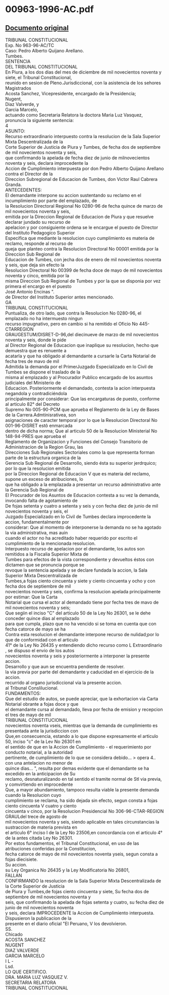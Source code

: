 
00963-1996-AC.pdf
=================
  
[Documento original](https://tc.gob.pe/jurisprudencia/1998/00963-1996-AC.pdf)  
---  
TRIBUNAL CONSTITUCIONAL  
Exp. No 963-96-AC/TC  
Caso: Pedro Alberto Quijano Arellano.  
Tumbes.  
SENTENCIA  
DEL TRIBUNAL CONSTITUCIONAL  
En Piura, a los dos dias del mes de diciembre de mil novecientos noventa y siete, el Tribunal Constitucional,  
reunido en sesion de Pleno.Jurisdiccional, con la asistencia de los sehores Magistrados  
Acosta Sanchez, Vicepresidente, encargado de la Presidencia;  
Nugent,  
Diaz Valverde, y  
Garcia Marcelo,  
actuando como Secretaria Relatora la doctora Maria Luz Vasquez, pronuncia la siguiente sentencia:  
4  
ASUNTO:  
Recurso extraordinario interpuesto contra la resolucion de la Sala Superior Mixta Descentralizada de la  
Corte Superior de Justicia de Piura y Tumbes, de fecha dos de septiembre de mil novecientos noventa y seis,  
que confirmando la apelada de fecha diez de junio de milnovecientos noventa y seis, declara improcedente la  
Accion de Cumplimiento interpuesta por don Pedro Alberto Quijano Arellano contra el Director de la  
Direccion Subregional de Educacion de Tumbes, don Victor Raul Cabrera Granda.  
ANTECEDENTES:  
El demandante interpone su accion sustentando su reclamo en el incumplimiento por parte del emplazado, de  
la Resolucion Directoral Regional No 0280-96 de fecha quince de marzo de mil novecientos noventa y seis,  
emitida por la Direccion Regional de Educacion de Piura y que resuelve declarar jundado su recurso de  
apelacion y por consiguiente ordena se le encargue el puesto de Director del Instituto Pedagogico Superior  
Especifica que mediante la resolucion cuyo cumplimiento es materia de reclamo, responde al recurso de  
queja que planteo contra la Resolucion Directoral No 00001 emitida por la Direccion Sub Regional de  
Educacion de Tumbes, con jecha dos de enero de mil novecientos noventa y seis, que deja sin efecto la  
Resolucion Directoral No 00399 de fecha doce de mayo de mil novecientos noventa y cinco, emitida por la  
misma Direccion Sub Regional de Tumbes y por la que se disponia por vez primera el encargo en el puesto  
José Antonio Encinas ".  
de Director del Instituto Superior antes mencionado.  
GA  
TRIBUNAL CONSTITUCIONAL  
Puntualiza, de otro lado, que contra la Resolucion No 0280-96, el emplazado no ha intermuesto ningun  
recurso impugnativo, pero en cambio si ha remitido el Oficio No 445-CTARREGION  
GRAUGESTUM/DISRET-D-96,del diecinueve de marzo de mil novecientos noventa y seis, donde le pide  
al Director Regional de Educacion que inaplique su resolucion, hecho que demuestra que es renuente a  
acatarla y que ha obligado al demandante a cursarle la Carta Notarial de fecha tres de mavo de mil  
Admitida la demanda por el PrimerJuzgado Especializado en lo Civil de Tumbes se dispone el traslado de la  
misma al emplazado y al Procurador Publico encargado de los asuntos judiciales del Ministerio de  
Educacion. Posteriormente el demandado, contesta la acion interpuesta negandola y contradiciéndola  
principalmente por considerar: Que las encargaturas de puesto, conforme al articulo 82° del Decreto  
Supremo No 005-90-PCM que aprueba el Reglamento de la Ley de Bases de la Carrera.Admtinisrativea, son  
asignaciones de caracter temporal por lo que la Resolucion Directoral No 001-96-DISRET estô enmarcada  
dentro de dicha norma; Que al articulo 50 de la Resolucion Ministerial No 148-94-PRES que aprueba el  
Reglamento de Organizacion y Funciones del Consejo Transitorio de Administracion de la Region Grau, las  
Direcciones Sub Regionales Sectoriales como la que representa forman parte de la estructura organica de la  
Gerencia Sub Regional de Desarrollo, siendo ésta su superior jerdrquico; por lo que la resolucion emitida  
por la Direccion Regional de Educacion V que es materia del reclamo, supone un exceso de atribuciones, lo  
que ha obligado a la emplazada a presentar un recurso administrativo ante la Gerencia Sub Regional de  
El Procurador de los Asuntos de Educacion contesta a su vez la demanda, invocando falta de agotamiento de  
De fojas setenta y cuatro a setenta y seis y con fecha diez de junio de mil novecientos noventa y seis, el  
Juzgado Especializado en lo Civil de Tumbes declara improcedente la accion, fundamentalmente por  
considerar: Que al momento de interponerse la demanda no se ha agotado la via administrativa, mas auin  
cuando el actor no ha acreditado haber requerido por escrito el cumplimiento de la mencionada resolucion.  
Interpuesto recurso de apelacion por el demandante, los autos son remitidos a la Fiscalia Superior Mixta de  
Tumbes para efectos de la vista correspondiente y devueltos éstos con dictamen que se pronuncia porque se  
revoque la sentencia apelada y se declare fundada la accion, la Sala Superior Mixta Descentralizada de  
Tumbes,a fojas ciento cincuenta y siete y ciento cincuenta y ocho y con fecha dos de septiembre de mil  
novecientos noventa y seis, confirma la resolucion apelada principalmente por estimar: Que la Carta  
Notarial que cursa el actor al demandado tiene por fecha tres de mavo de mil novecientos noventa y seis;  
Que segiin el inciso "C" del articulo 50 de la Ley No 26301, se le dehe conceder quince dias al emplazado  
para que cumpla, plazo que no ha vencido si se toma en cuenta que con fecha catorce de mayo se ha  
Contra esta resolucion el demandante interpone recurso de nulidad;por lo que de conformidad con el articulo  
41° de la Ley No 26435 y entendiendo dicho recurso como L Extraordinario , se dispuso el envio de los autos  
novecientos noventa y seis y posteriormente a interponer la presente accion.  
Desarrollo y que aun se encuentra pendiente de resolver.  
la via previa por parte del demandante y caducidad en el ejercicio de la accion.  
recurrido al organo jurisdiccional via la presente accion.  
al Tribunal Conslilucional.  
FUNDAMENTOS:  
Que del estudio de autos, se puede apreciar, que la exhortacion via Carta Notarial obrante a fojas doce y que  
el demandante cursa al demandado, lleva por fecha de emision y recepcion el tres de mayo de mil  
TRIBUNAL CONSTITUCIONAL  
novecientos noventa vseis, mientras que la demanda de cumplimiento es presentada ante la jurisdiccion con  
Que,en consecuencia, estando a lo que dispone expresamente el articulo 50, inciso "c" de la Lev No 26301 en  
el sentido de que en la Accion de Cumplimiento - el requerimiento por conducto notarial, a la autoridad  
pertinente, de cumplimiento de lo que se considera debido... > opera 4.. con una antelacion no menor de  
quince dias... ", resulta por demas evidente que el demandante se ha excedido en la anticipacion de Su  
reclamo, desnaturalizando en tal sentido el tramite normal de Stl via previa, y comvirtiendo en improcedente  
Que, a mayor abundamiento, tampoco resulta viable la presente demanda cuando la Resolucion cuyo  
cumplimiento se reclama, ha sido dejada sin efecto, segun consta a fojas ciento cincuenta V cuatro y ciento  
cincuenta v cinco, por la Resolucion Presidencial No 306-96-CTAR-REGION GRAULdel trece de agosto de  
mil novecientos noventa y seis, siendo aplicable en tales circunstancias la sustraccion de materia prevista en  
el articulo 6° inciso I de la Ley No 23506,en concordancia con el articulo 4° de la antes citada Ley No 26301.  
Por estos fundamentos, el Tribunal Constitucional, en uso de las atribuciones conferidas por la Constitucion,  
fecha catorce de mayo de mil novecientos noventa yseis, segun consta a fojas diecisiete.  
Su accion.  
su Ley Organica No 26435 y la Ley Modificatoria No 26801,  
FALLAN  
CONFIRMANDO la resolucion de la Sala Superior Mixta Descentralizada de la Corte Superior de Justicia  
de Piura y Tumbes,de fojas ciento cincuenta y siete, Su fecha dos de septiembre de mil novecientos noventa y  
seis, que confirmando la apelada de fojas setenta y cuatro, su fecha diez de junio de mil novecientos noventa  
y seis, declara IMPROCEDENTE la Accion de Cumplimiento interpuesta. Dispusieron la publicacion de la  
presente en el diario oficial "El Peruano, V los devolvieron.  
SS.  
Chicado  
ACOSTA SANCHEZ  
NUGENT  
DIAZ VALVERDE  
GARCIA MARCELO  
I L -  
Lsd.  
LO QUE CERTIFICO.  
DRA. MARIA LUZ VASQUEZ V.  
SECRETARIA RELATORA  
TRIBUNAL CONSTITUCIONAL